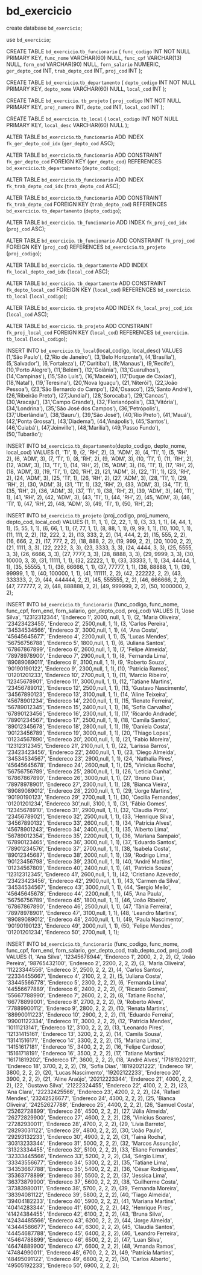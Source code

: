 # bd_exercicio

create database `bd_exercicio`;

use `bd_exercicio`;

CREATE TABLE `bd_exercicio`.`tb_funcionario` (
`func_codigo` INT NOT NULL PRIMARY KEY,
`func_nome` VARCHAR(60) NULL,
`func_cpf` VARCHAR(13) NULL,
`forn_end` VARCHAR(90) NULL,
`forn_salario` NUMERIC,
`ger_depto_cod` INT,
`trab_depto_cod` INT,
`proj_cod` INT
);

CREATE TABLE `bd_exercicio`.`tb_departamento` (
`depto_codigo` INT NOT NULL PRIMARY KEY,
`depto_nome` VARCHAR(60) NULL,
`local_cod` INT
);

 CREATE TABLE `bd_exercicio`. `tb_projeto` (
 `proj_codigo` INT NOT NULL PRIMARY KEY,
 `proj_numero` INT,
 `depto_cod` INT,
 `local_cod` INT
 );  
 
 CREATE TABLE `bd_exercicio`. `tb_local` (
 `local_codigo` INT NOT NULL PRIMARY KEY,
`local_desc` VARCHAR(60) NULL
);

ALTER TABLE `bd_exercicio`.`tb_funcionario`
ADD INDEX `fk_ger_depto_cod_idx` (`ger_depto_cod` ASC);

ALTER TABLE `bd_exercicio`.`tb_funcionario`
ADD CONSTRAINT `fk_ger_depto_cod`
    FOREIGN KEY (`ger_depto_cod`)
REFERENCES `bd_exercicio`.`tb_departamento` (`depto_codigo`);

ALTER TABLE `bd_exercicio`.`tb_funcionario`
ADD INDEX `fk_trab_depto_cod_idx` (`trab_depto_cod` ASC);

ALTER TABLE `bd_exercicio`.`tb_funcionario`
ADD CONSTRAINT `fk_trab_depto_cod`
    FOREIGN KEY (`trab_depto_cod`)
    REFERENCES `bd_exercicio`. `tb_departamento` (`depto_codigo`);

ALTER TABLE `bd_exercicio`. `tb_funcionario`
ADD INDEX `fk_proj_cod_idx` (`proj_cod` ASC);

ALTER TABLE `bd_exercicio`. `tb_funcionario`
ADD CONSTRAINT `fk_proj_cod`
    FOREIGN KEY (`proj_cod`)
    REFERENCES `bd_exercicio`.`tb_projeto` (`proj_codigo`);
 
ALTER TABLE `bd_exercicio`. `tb_departamento`
ADD INDEX `fk_local_depto_cod_idx` (`local_cod` ASC);

ALTER TABLE `bd_exercicio`. `tb_departamento`
ADD CONSTRAINT `fk_depto_local_cod`
    FOREIGN KEY (`local_cod`)
    REFERENCES `bd_exercicio`. `tb_local` (`local_codigo`);

ALTER TABLE `bd_exercicio`. `tb_projeto`
ADD INDEX `fk_local_proj_cod_idx` (`local_cod` ASC);

ALTER TABLE `bd_exercicio`. `tb_projeto`
ADD CONSTRAINT `fk_proj_local_cod`
    FOREIGN KEY (`local_cod`)
    REFERENCES `bd_exercicio`. `tb_local` (`local_codigo`);
   
INSERT INTO `bd_exercicio`.`tb_local`(local_codigo, local_desc) VALUES
(1,'São Paulo'),
(2,'Rio de Janeiro'),
(3,'Belo Horizonte'),
(4,'Brasília'),
(5,'Salvador'),
(6,'Fortaleza'),
(7,'Curitiba'),
(8,'Manaus'),
(9,'Recife'),
(10,'Porto Alegre'),
(11,'Belém'),
(12,'Goiânia'),
(13,'Guarulhos'),
(14,'Campinas'),
(15,'São Luís'),
(16,'Maceió'),
(17,'Duque de Caxias'),
(18,'Natal'),
(19,'Teresina'),
(20,'Nova Iguaçu'),
(21,'Niterói'),
(22,'João Pessoa'),
(23,'São Bernardo do Campo'),
(24,'Osasco'),
(25,'Santo André'),
(26,'Ribeirão Preto'),
(27,'Jundiaí'),
(28,'Sorocaba'),
(29,'Canoas'),
(30,'Aracaju'),
(31,'Campo Grande'),
(32,'Florianópolis'),
(33,'Vitória'),
(34,'Londrina'),
(35,'São José dos Campos'),
(36,'Petrópolis'),
(37,'Uberlândia'),
(38,'Bauru'),
(39,'São José'),
(40,'Rio Preto'),
(41,'Mauá'),
(42,'Ponta Grossa'),
(43,'Diadema'),
(44,'Anápolis'),
(45,'Santos'),
(46,'Cuiabá'),
(47,'Joinville'),
(48,'Marília'),
(49,'Passo Fundo'),
(50,'Tubarão');

INSERT INTO `bd_exercicio`.`tb_departamento`(depto_codigo, depto_nome, local_cod) VALUES
(1, 'TI', 1),
(2, 'RH', 2),
(3, 'ADM', 3),
(4, 'TI', 1),
(5, 'RH', 2),
(6, 'ADM', 3),
(7, 'TI', 1),
(8, 'RH', 2),
(9, 'ADM', 3),
(10, 'TI', 1),
(11, 'RH', 2),
(12, 'ADM', 3),
(13, 'TI', 1),
(14, 'RH', 2),
(15, 'ADM', 3),
(16, 'TI', 1),
(17, 'RH', 2),
(18, 'ADM', 3),
(19, 'TI', 1),
(20, 'RH', 2),
(21, 'ADM', 3),
(22, 'TI', 1),
(23, 'RH', 2),
(24, 'ADM', 3),
(25, 'TI', 1),
(26, 'RH', 2),
(27, 'ADM', 3),
(28, 'TI', 1),
(29, 'RH', 2),
(30, 'ADM', 3),
(31, 'TI', 1),
(32, 'RH', 2),
(33, 'ADM', 3),
(34, 'TI', 1),
(35, 'RH', 2),
(36, 'ADM', 3),
(37, 'TI', 1),
(38, 'RH', 2),
(39, 'ADM', 3),
(40, 'TI', 1),
(41, 'RH', 2),
(42, 'ADM', 3),
(43, 'TI', 1),
(44, 'RH', 2),
(45, 'ADM', 3),
(46, 'TI', 1),
(47, 'RH', 2),
(48, 'ADM', 3),
(49, 'TI', 1),
(50, 'RH', 2);

INSERT INTO `bd_exercicio`.`tb_projeto` (proj_codigo, proj_numero, depto_cod, local_cod) VALUES
(1, 11, 1, 1),
(2, 22, 1, 1),
(3, 33, 1, 1),
(4, 44, 1, 1),
(5, 55, 1, 1),
(6, 66, 1, 1),
(7, 77, 1, 1),
(8, 88, 1, 1),
(9, 99, 1, 1),
(10, 100, 1, 1),
(11, 111, 2, 2),
(12, 222, 2, 2),
(13, 333, 2, 2),
(14, 444, 2, 2),
(15, 555, 2, 2),
(16, 666, 2, 2),
(17, 777, 2, 2),
(18, 888, 2, 2),
(19, 999, 2, 2),
(20, 1000, 2, 2),
(21, 1111, 3, 3),
(22, 2222, 3, 3),
(23, 3333, 3, 3),
(24, 4444, 3, 3),
(25, 5555, 3, 3),
(26, 6666, 3, 3),
(27, 7777, 3, 3),
(28, 8888, 3, 3),
(29, 9999, 3, 3),
(30, 10000, 3, 3),
(31, 11111, 1, 1),
(32, 22222, 1, 1),
(33, 33333, 1, 1),
(34, 44444, 1, 1),
(35, 55555, 1, 1),
(36, 66666, 1, 1),
(37, 77777, 1, 1),
(38, 88888, 1, 1),
(39, 99999, 1, 1),
(40, 100000, 1, 1),
(41, 111111, 2, 2),
(42, 222222, 2, 2),
(43, 333333, 2, 2),
(44, 444444, 2, 2),
(45, 555555, 2, 2),
(46, 666666, 2, 2),
(47, 777777, 2, 2),
(48, 888888, 2, 2),
(49, 999999, 2, 2),
(50, 1000000, 2, 2);

INSERT INTO `bd_exercicio`.`tb_funcionario` (func_codigo, func_nome, func_cpf, forn_end, forn_salario, ger_depto_cod, proj_cod) VALUES
(1, 'Jose Silva', '12312312344', 'Endereco 1', 2000, null, 1, 1),
(2, 'Maria Oliveira', '23423423455', 'Endereco 2', 2500,null, 1, 1),
(3, 'Carlos Pereira', '34534534566', 'Endereco 3', 3000,null, 1, 1),
(4, 'Ana Costa', '45645645677', 'Endereco 4', 2200,null, 1, 1),
(5, 'Lucas Mendes', '56756756788', 'Endereco 5', 1800,null, 1, 1),
(6, 'Juliana Santos', '67867867899', 'Endereco 6', 2600,null, 1, 1),
(7, 'Felipe Almeida', '78978978900', 'Endereco 7', 2900,null, 1, 1),
(8, 'Fernanda Lima', '89089089011', 'Endereco 8', 3100,null, 1, 1),
(9, 'Roberto Souza', '90190190122', 'Endereco 9', 2300,null, 1, 1),
(10, 'Patricia Ramos', '01201201233', 'Endereco 10', 2700,null, 1, 1),
(11, 'Marcio Ribeiro', '12345678901', 'Endereco 11', 3000,null, 1, 1),
(12, 'Tatiane Martins', '23456789012', 'Endereco 12', 2500,null, 1, 1),
(13, 'Gustavo Nascimento', '34567890123', 'Endereco 13', 3100,null, 1, 1),
(14, 'Aline Teixeira', '45678901234', 'Endereco 14', 2200,null, 1, 1),
(15, 'Renato Ferreira', '56789012345', 'Endereco 15', 2400,null, 1, 1),
(16, 'Sofia Carvalho', '67890123456', 'Endereco 16', 2300,null, 1, 1),
(17, 'Ricardo Andrade', '78901234567', 'Endereco 17', 2500,null, 1, 1),
(18, 'Camila Santos', '89012345678', 'Endereco 18', 2800,null, 1, 1),
(19, 'Daniela Costa', '90123456789', 'Endereco 19', 3000,null, 1, 1),
(20, 'Thiago Lopes', '01234567890', 'Endereco 20', 2000,null, 1, 1),
(21, 'Fabio Moreira', '12312312345', 'Endereco 21', 2100,null, 1, 1),
(22, 'Larissa Barros', '23423423456', 'Endereco 22', 2400,null, 1, 1),
(23, 'Diego Almeida', '34534534567', 'Endereco 23', 2900,null, 1, 1),
(24, 'Nathalia Pires', '45645645678', 'Endereco 24', 2600,null, 1, 1),
(25, 'Vinicius Rocha', '56756756789', 'Endereco 25', 2800,null, 1, 1),
(26, 'Leticia Cunha', '67867867890', 'Endereco 26', 3000,null, 1, 1),
(27, 'Bruno Dias', '78978978901', 'Endereco 27', 2300,null, 1, 1),
(28, 'Bianca Vieira', '89089089012', 'Endereco 28', 2200,null, 1, 1),
(29, 'Jorge Martins', '90190190123', 'Endereco 29', 2700,null, 1, 1),
(30, 'Cecilia Fernandes', '01201201234', 'Endereco 30',null, 3100, 1, 1),
(31, 'Fábio Gomes', '12345678910', 'Endereco 31', 2900,null, 1, 1),
(32, 'Claudia Pinto', '23456789021', 'Endereco 32', 2500,null, 1, 1),
(33, 'Henrique Silva', '34567890132', 'Endereco 33', 2600,null, 1, 1),
(34, 'Patrícia Alves', '45678901243', 'Endereco 34', 2400,null, 1, 1),
(35, 'Alberto Lima', '56789012354', 'Endereco 35', 2200,null, 1, 1),
(36, 'Mariana Sampaio', '67890123465', 'Endereco 36', 3000,null, 1, 1),
(37, 'Eduardo Santos', '78901234576', 'Endereco 37', 2700,null, 1, 1),
(38, 'Isabela Costa', '89012345687', 'Endereco 38', 2000,null, 1, 1),
(39, 'Rodrigo Lima', '90123456798', 'Endereco 39', 2300,null, 1, 1),
(40, 'André Martins', '01234567809', 'Endereco 40', 2400,null, 1, 1),
(41, 'Patricia Souza', '12312312345', 'Endereco 41', 2600,null, 1, 1),
(42, 'Cristiano Azevedo', '23423423456', 'Endereco 42', 2900,null, 1, 1),
(43, 'Carmen da Silva', '34534534567', 'Endereco 43', 3000,null, 1, 1),
(44, 'Sergio Mello', '45645645678', 'Endereco 44', 2200,null, 1, 1),
(45, 'Ana Paula', '56756756789', 'Endereco 45', 1800,null, 1, 1),
(46, 'João Ribeiro', '67867867890', 'Endereco 46', 2500,null, 1, 1),
(47, 'Tânia Ferreira', '78978978901', 'Endereco 47', 3100,null, 1, 1),
(48, 'Leandro Martins', '89089089012', 'Endereco 48', 2400,null, 1, 1),
(49, 'Paula Nascimento', '90190190123', 'Endereco 49', 2000,null, 1, 1),
(50, 'Felipe Mendes', '01201201234', 'Endereco 50', 2700,null, 1, 1);

INSERT INTO `bd_exercicio`.`tb_funcionario` (func_codigo, func_nome, func_cpf, forn_end, forn_salario, ger_depto_cod, trab_depto_cod, proj_cod) VALUES
(1, 'Ana Silva', '12345678944', 'Endereco 1', 2000, 2, 2, 2),
(2, 'João Pereira', '98765432100', 'Endereco 2', 2200, 2, 2, 2),
(3, 'Maria Oliveira', '11223344556', 'Endereco 3', 2500, 2, 2, 2),
(4, 'Carlos Santos', '22334455667', 'Endereco 4', 2100, 2, 2, 2),
(5, 'Juliana Costa', '33445566778', 'Endereco 5', 2300, 2, 2, 2),
(6, 'Fernanda Lima', '44556677889', 'Endereco 6', 2400, 2, 2, 2),
(7, 'Ricardo Gomes', '55667788990', 'Endereco 7', 2600, 2, 2, 2),
(8, 'Tatiane Rocha', '66778899001', 'Endereco 8', 2700, 2, 2, 2),
(9, 'Roberto Alves', '77889900112', 'Endereco 9', 2800, 2, 2, 2),
(10, 'Renata Martins', '88990011223', 'Endereco 10', 2900, 2, 2, 2),
(11, 'Eduardo Ferreira', '99001122334', 'Endereco 11', 3000, 2, 2, 2),
(12, 'Patrícia Mendes', '10111213141', 'Endereco 12', 3100, 2, 2, 2),
(13, 'Leonardo Pires', '12131415161', 'Endereco 13', 3200, 2, 2, 2),
(14, 'Camila Sousa', '13141516171', 'Endereco 14', 3300, 2, 2, 2),
(15, 'Mariana Lima', '14151617181', 'Endereco 15', 3400, 2, 2, 2),
(16, 'Felipe Cardoso', '15161718191', 'Endereco 16', 3500, 2, 2, 2),
(17, 'Tatiane Martins', '16171819202', 'Endereco 17', 3600, 2, 2, 2),
(18, 'André Alves', '17181920211', 'Endereco 18', 3700, 2, 2, 2),
(19, 'Sofia Dias', '18192021222', 'Endereco 19', 3800, 2, 2, 2),
(20, 'Lucas Nascimento', '19202122233', 'Endereco 20', 3900, 2, 2, 2),
(21, 'Aline Araújo', '20212223344', 'Endereco 21', 4000, 2, 2, 2),
(22, 'Gustavo Silva', '21222324455', 'Endereco 22', 4100, 2, 2, 2),
(23, 'Ana Clara', '22232425566', 'Endereco 23', 4200, 2, 2, 2),
(24, 'Rafael Mendes', '23242526677', 'Endereco 24', 4300, 2, 2, 2),
(25, 'Bianca Oliveira', '24252627788', 'Endereco 25', 4400, 2, 2, 2),
(26, 'Samuel Costa', '25262728899', 'Endereco 26', 4500, 2, 2, 2),
(27, 'Júlia Almeida', '26272829900', 'Endereco 27', 4600, 2, 2, 2),
(28, 'Vinícius Soares', '27282930011', 'Endereco 28', 4700, 2, 2, 2),
(29, 'Lívia Barreto', '28293031122', 'Endereco 29', 4800, 2, 2, 2),
(30, 'João Paulo', '29293132233', 'Endereco 30', 4900, 2, 2, 2),
(31, 'Tainá Rocha', '30313233344', 'Endereco 31', 5000, 2, 2, 2),
(32, 'Marcos Assunção', '31323334455', 'Endereco 32', 5100, 2, 2, 2),
(33, 'Eliane Fernandes', '32333445566', 'Endereco 33', 5200, 2, 2, 2),
(34, 'Sérgio Lima', '33343556677', 'Endereco 34', 5300, 2, 2, 2),
(35, 'Tatiane Lima', '34353667788', 'Endereco 35', 5400, 2, 2, 2),
(36, 'César Rodrigues', '35363778899', 'Endereco 36', 5500, 2, 2, 2),
(37, 'Jessica Lima', '36373879900', 'Endereco 37', 5600, 2, 2, 2),
(38, 'Guilherme Costa', '37383980011', 'Endereco 38', 5700, 2, 2, 2),
(39, 'Fernanda Moreira', '38394081122', 'Endereco 39', 5800, 2, 2, 2),
(40, 'Tiago Almeida', '39404182233', 'Endereco 40', 5900, 2, 2, 2),
(41, 'Mariana Martins', '40414283344', 'Endereco 41', 6000, 2, 2, 2),
(42, 'Henrique Pires', '41424384455', 'Endereco 42', 6100, 2, 2, 2),
(43, 'Bruna Silva', '42434485566', 'Endereco 43', 6200, 2, 2, 2),
(44, 'Jorge Almeida', '43444586677', 'Endereco 44', 6300, 2, 2, 2),
(45, 'Claudia Santos', '44454687788', 'Endereco 45', 6400, 2, 2, 2),
(46, 'Leandro Ferreira', '45464788899', 'Endereco 46', 6500, 2, 2, 2),
(47, 'Luan Silva', '46474889900', 'Endereco 47', 6600, 2, 2, 2),
(48, 'Amanda Ramos', '47484990011', 'Endereco 48', 6700, 2, 2, 2),
(49, 'Patrícia Martins', '48495091122', 'Endereco 49', 6800, 2, 2, 2),
(50, 'Carlos Alberto', '49505192233', 'Endereco 50', 6900, 2, 2, 2);
